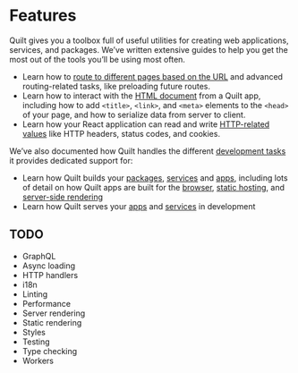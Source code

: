 # Features

Quilt gives you a toolbox full of useful utilities for creating web applications, services, and packages. We’ve written extensive guides to help you get the most out of the tools you’ll be using most often.

- Learn how to [route to different pages based on the URL](./routing.md) and advanced routing-related tasks, like preloading future routes.
- Learn how to interact with the [HTML document](./html.md) from a Quilt app, including how to add `<title>`, `<link>`, and `<meta>` elements to the `<head>` of your page, and how to serialize data from server to client.
- Learn how your React application can read and write [HTTP-related values](./http.md) like HTTP headers, status codes, and cookies.

We’ve also documented how Quilt handles the different [development tasks](../sewing-kit#tasks) it provides dedicated support for:

- Learn how Quilt builds your [packages](./builds/packages.md), [services](./builds/services.md) and [apps](./builds/apps), including lots of detail on how Quilt apps are built for the [browser](./builds/apps/browser.md), [static hosting](./builds/apps/static.md), and [server-side rendering](./builds/app/server.md)
- Learn how Quilt serves your [apps](./developing/apps.md) and [services](./developing/services.md) in development

## TODO

- GraphQL
- Async loading
- HTTP handlers
- i18n
- Linting
- Performance
- Server rendering
- Static rendering
- Styles
- Testing
- Type checking
- Workers
